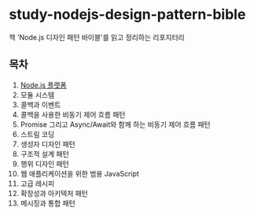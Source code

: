 # study-nodejs-design-pattern-bible
책 'Node.js 디자인 패턴 바이블'를 읽고 정리하는 리포지터리

## 목차

1. [Node.js 플랫폼](./01/index.md)
2. 모듈 시스템
3. 콜백과 이벤트
4. 콜백을 사용한 비동기 제어 흐름 패턴
5. Promise 그리고 Async/Await와 함께 하는 비동기 제어 흐름 패턴
6. 스트림 코딩
7. 생성자 디자인 패턴
8. 구조적 설계 패턴
9. 행위 디자인 패턴
1. 웹 애플리케이션을 위한 범용 JavaScript
11. 고급 레시피
12. 확장성과 아키텍처 패턴
13. 메시징과 통합 패턴
